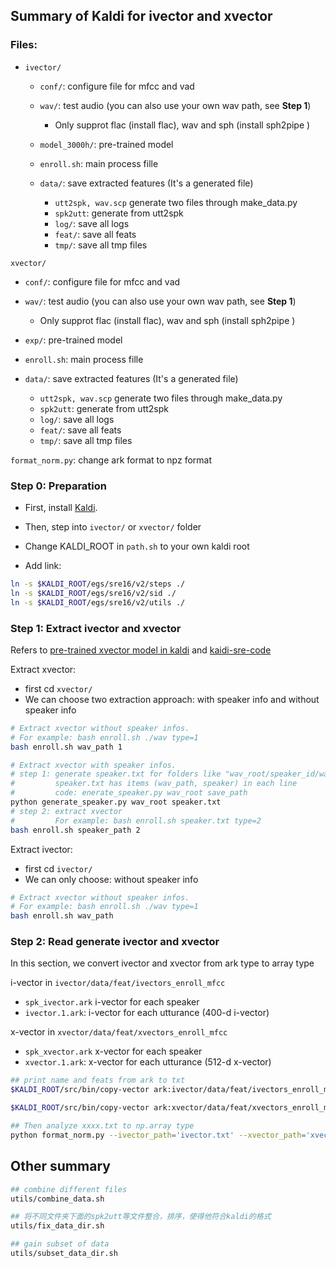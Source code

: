 ## Summary of Kaldi for ivector and xvector

### Files:

- `ivector/`
  - `conf/`: configure file for mfcc and vad
  - `wav/`: test audio  (you can also use your own wav path, see **Step 1**)
    - Only supprot flac (install flac), wav and sph (install sph2pipe )
  - `model_3000h/`: pre-trained model
  - `enroll.sh`: main process fille


  - `data/`: save extracted features (It's a generated file)
    - `utt2spk, wav.scp` generate two files through make_data.py
    - `spk2utt`: generate from utt2spk
    - `log/`: save all logs
    - `feat/`: save all feats
    - `tmp/`: save all tmp files


`xvector/`

- `conf/`: configure file for mfcc and vad
- `wav/`: test audio  (you can also use your own wav path, see **Step 1**)
  - Only supprot flac (install flac), wav and sph (install sph2pipe )
- `exp/`: pre-trained model
- `enroll.sh`: main process fille


- `data/`: save extracted features (It's a generated file)
  - `utt2spk, wav.scp` generate two files through make_data.py
  - `spk2utt`: generate from utt2spk
  - `log/`: save all logs
  - `feat/`: save all feats
  - `tmp/`: save all tmp files

`format_norm.py`: change ark format to npz format

### Step 0: Preparation

- First, install [Kaldi](https://github.com/kaldi-asr/kaldi). 
- Then, step into `ivector/` or `xvector/` folder


- Change KALDI_ROOT in `path.sh` to your own kaldi root
- Add link:

```sh
ln -s $KALDI_ROOT/egs/sre16/v2/steps ./
ln -s $KALDI_ROOT/egs/sre16/v2/sid ./
ln -s $KALDI_ROOT/egs/sre16/v2/utils ./
```

### Step 1: Extract ivector and xvector

Refers to [pre-trained xvector model in kaldi](http://www.kaldi-asr.org/models/m3) and [kaidi-sre-code](https://github.com/kaldi-asr/kaldi/tree/master/egs/sre16)

Extract xvector: 

- first cd `xvector/`
- We can choose two extraction approach: with speaker info and without speaker info

```sh
# Extract xvector without speaker infos.
# For example: bash enroll.sh ./wav type=1
bash enroll.sh wav_path 1

# Extract xvector with speaker infos.
# step 1: generate speaker.txt for folders like "wav_root/speaker_id/wav_name"
#         speaker.txt has items (wav_path, speaker) in each line
#         code: enerate_speaker.py wav_root save_path
python generate_speaker.py wav_root speaker.txt
# step 2: extract xvector
#         For example: bash enroll.sh speaker.txt type=2
bash enroll.sh speaker_path 2
```

Extract ivector: 

- first cd `ivector/`
- We can only choose: without speaker info

```sh
# Extract xvector without speaker infos.
# For example: bash enroll.sh ./wav type=1
bash enroll.sh wav_path
```

### Step 2: Read generate ivector and xvector

In this section, we convert ivector and xvector from ark type to array type

i-vector in `ivector/data/feat/ivectors_enroll_mfcc`

- `spk_ivector.ark` i-vector for each speaker
- `ivector.1.ark`: i-vector for each utturance (400-d i-vector)

x-vector in `xvector/data/feat/xvectors_enroll_mfcc`

- `spk_xvector.ark` x-vector for each speaker
- `xvector.1.ark`: x-vector for each utturance (512-d x-vector)

```sh
## print name and feats from ark to txt
$KALDI_ROOT/src/bin/copy-vector ark:ivector/data/feat/ivectors_enroll_mfcc/ivector.1.ark ark,t:-|head >ivector.txt

$KALDI_ROOT/src/bin/copy-vector ark:xvector/data/feat/xvectors_enroll_mfcc/xvector.1.ark ark,t:-|head >xvector.txt

## Then analyze xxxx.txt to np.array type
python format_norm.py --ivector_path='ivector.txt' --xvector_path='xvector.txt' --save_path='i_x_vector.npz'
```



## Other summary

```sh
## combine different files
utils/combine_data.sh

## 将不同文件夹下面的spk2utt等文件整合，排序，使得他符合kaldi的格式
utils/fix_data_dir.sh

## gain subset of data
utils/subset_data_dir.sh
```


